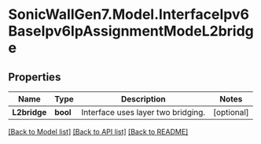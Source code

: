 # SonicWallGen7.Model.InterfaceIpv6BaseIpv6IpAssignmentModeL2bridge

## Properties

Name | Type | Description | Notes
------------ | ------------- | ------------- | -------------
**L2bridge** | **bool** | Interface uses layer two bridging. | [optional] 

[[Back to Model list]](../README.md#documentation-for-models) [[Back to API list]](../README.md#documentation-for-api-endpoints) [[Back to README]](../README.md)

